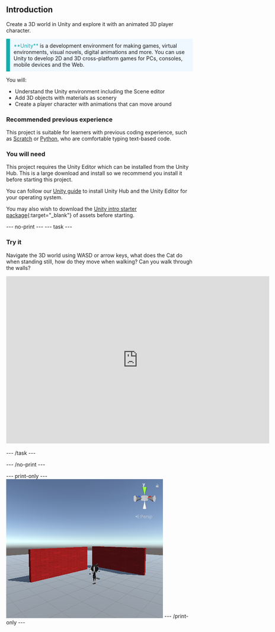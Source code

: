 ## Introduction

Create a 3D world in Unity and explore it with an animated 3D player character. 

<p style="border-left: solid; border-width:10px; border-color: #0faeb0; background-color: aliceblue; padding: 10px;">
<span style="color: #0faeb0">**Unity**</span> is a development environment for making games, virtual environments, visual novels, digital animations and more. You can use Unity to develop 2D and 3D cross-platform games for PCs, consoles, mobile devices and the Web.
</p>

You will:
+ Understand the Unity environment including the Scene editor
+ Add 3D objects with materials as scenery
+ Create a player character with animations that can move around

### Recommended previous experience
This project is suitable for learners with previous coding experience, such as [Scratch](https://projects.raspberrypi.org/en/pathways/scratch-intro) or [Python](https://projects.raspberrypi.org/en/pathways/python-intro), who are comfortable typing text-based code. 

### You will need
This project requires the Unity Editor which can be installed from the Unity Hub. This is a large download and install so we recommend you install it before starting this project.

You can follow our [Unity guide](https://projects.raspberrypi.org/en/projects/unity-guide) to install Unity Hub and the Unity Editor for your operating system.

You may also wish to download the [Unity intro starter package](rpf.io/p/en/explore-a-3d-world-go){:target="_blank"} of assets before starting. 

--- no-print ---
--- task ---
### Try it

Navigate the 3D world using WASD or arrow keys, what does the Cat do when standing still, how do they move when walking? Can you walk through the walls?

<iframe allowtransparency="true" width="710" height="450" src="https://explore-a-3d-world-basic.rpfilt.repl.co" frameborder="0"></iframe>

--- /task ---

--- /no-print ---

--- print-only ---
![Completed project](images/showcase_static.png)
--- /print-only ---
